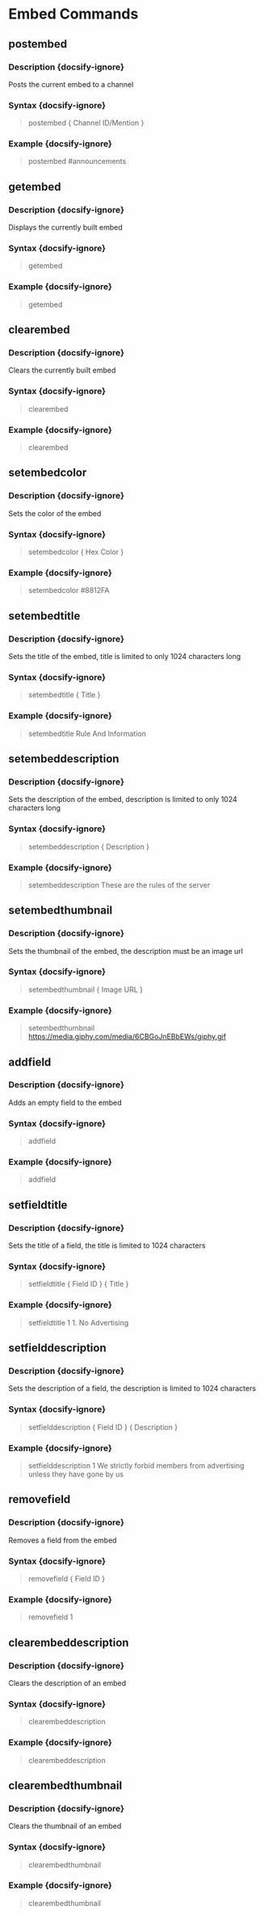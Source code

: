 # Embed Commands
## postembed
### Description {docsify-ignore}
Posts the current embed to a channel
### Syntax {docsify-ignore}

> postembed { Channel ID/Mention }

### Example {docsify-ignore}

> postembed #announcements

## getembed
### Description {docsify-ignore}
Displays the currently built embed
### Syntax {docsify-ignore}

> getembed

### Example {docsify-ignore}

> getembed

## clearembed
### Description {docsify-ignore}
Clears the currently built embed
### Syntax {docsify-ignore}

> clearembed

### Example {docsify-ignore}

> clearembed

## setembedcolor
### Description {docsify-ignore}
Sets the color of the embed
### Syntax {docsify-ignore}

> setembedcolor { Hex Color }

### Example {docsify-ignore}

> setembedcolor #8812FA

## setembedtitle
### Description {docsify-ignore}
Sets the title of the embed, title is limited to only 1024 characters long
### Syntax {docsify-ignore}

> setembedtitle { Title }

### Example {docsify-ignore}

> setembedtitle Rule And Information

## setembeddescription
### Description {docsify-ignore}
Sets the description of the embed, description is limited to only 1024 characters long
### Syntax {docsify-ignore}

> setembeddescription { Description }

### Example {docsify-ignore}

> setembeddescription These are the rules of the server

## setembedthumbnail
### Description {docsify-ignore}
Sets the thumbnail of the embed, the description must be an image url
### Syntax {docsify-ignore}

> setembedthumbnail { Image URL }

### Example {docsify-ignore}

> setembedthumbnail https://media.giphy.com/media/6CBGoJnEBbEWs/giphy.gif

## addfield
### Description {docsify-ignore}
Adds an empty field to the embed
### Syntax {docsify-ignore}

> addfield

### Example {docsify-ignore}

> addfield

## setfieldtitle
### Description {docsify-ignore}
Sets the title of a field, the title is limited to 1024 characters
### Syntax {docsify-ignore}

> setfieldtitle { Field ID } { Title }

### Example {docsify-ignore}

> setfieldtitle 1 1. No Advertising

## setfielddescription
### Description {docsify-ignore}
Sets the description of a field, the description is limited to 1024 characters
### Syntax {docsify-ignore}

> setfielddescription { Field ID } { Description }

### Example {docsify-ignore}

> setfielddescription 1 We strictly forbid members from advertising unless they have gone by us

## removefield
### Description {docsify-ignore}
Removes a field from the embed
### Syntax {docsify-ignore}

> removefield { Field ID }

### Example {docsify-ignore}

> removefield 1

## clearembeddescription
### Description {docsify-ignore}
Clears the description of an embed
### Syntax {docsify-ignore}

> clearembeddescription

### Example {docsify-ignore}

> clearembeddescription

## clearembedthumbnail
### Description {docsify-ignore}
Clears the thumbnail of an embed
### Syntax {docsify-ignore}

> clearembedthumbnail

### Example {docsify-ignore}

> clearembedthumbnail

